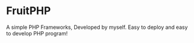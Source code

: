 # FruitPHP
A simple PHP Frameworks, Developed by myself. Easy to deploy and easy to develop PHP program!
